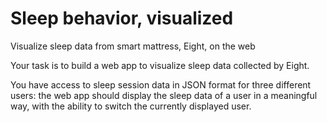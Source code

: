 # Sleep behavior, visualized
Visualize sleep data from smart mattress, Eight, on the web

Your task is to build a web app to visualize sleep data collected by Eight.

You have access to sleep session data in JSON format for three different users: the web app should display the sleep data of a user in a meaningful way, with the ability to switch the currently displayed user.
